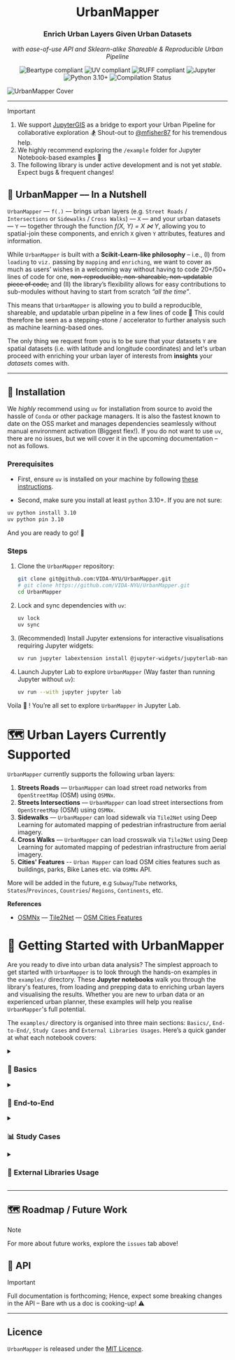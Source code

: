 <div align="center">
   <h1>UrbanMapper</h1>
   <h3>Enrich Urban Layers Given Urban Datasets</h3>
   <p><i>with ease-of-use API and Sklearn-alike Shareable & Reproducible Urban Pipeline</i></p>
   <p>
      <img src="https://img.shields.io/static/v1?label=Beartype&message=compliant&color=4CAF50&style=for-the-badge&logo=https://avatars.githubusercontent.com/u/63089855?s=48&v=4&logoColor=white" alt="Beartype compliant">
      <img src="https://img.shields.io/static/v1?label=UV&message=compliant&color=2196F3&style=for-the-badge&logo=UV&logoColor=white" alt="UV compliant">
      <img src="https://img.shields.io/static/v1?label=RUFF&message=compliant&color=9C27B0&style=for-the-badge&logo=RUFF&logoColor=white" alt="RUFF compliant">
      <img src="https://img.shields.io/badge/Jupyter-F37626?style=for-the-badge&logo=jupyter&logoColor=white" alt="Jupyter">
      <img src="https://img.shields.io/static/v1?label=Python&message=3.10%2B&color=3776AB&style=for-the-badge&logo=python&logoColor=white" alt="Python 3.10+">
      <img src="https://img.shields.io/github/actions/workflow/status/VIDA-NYU/UrbanMapper/compile.yaml?style=for-the-badge&label=Compilation&logo=githubactions&logoColor=white" alt="Compilation Status">
   </p>
</div>



![UrbanMapper Cover](public/resources/urban_mapper_cover.png)


___

> [!IMPORTANT]
> 1) We support [JupyterGIS](https://github.com/geojupyter/jupytergis) as a bridge to export your Urban Pipeline for collaborative exploration 🏂 Shout-out to [@mfisher87](https://github.com/mfisher87) for his tremendous help.
> 2) We highly recommend exploring the `/example` folder for Jupyter Notebook-based examples 🎉
> 3) The following library is under active development and is not yet _stable_. Expect bugs & frequent changes!

## 🌆 UrbanMapper –– In a Nutshell

`UrbanMapper` –– `f(.)` –– brings urban layers (e.g. `Street Roads` / `Intersections` or `Sidewalks` / `Cross Walks`) ––
`X` ––
and your urban datasets –– `Y` –– together through the function *f(X, Y) = X ⋈ Y*, allowing you to spatial-join
these components, and enrich `X` given `Y` attributes, features and information.

While `UrbanMapper` is built with a **Scikit-Learn-like philosophy** – i.e., (I) from `loading` to `viz.` passing by
`mapping` and `enriching`, we want to cover as much as users’ wishes in a welcoming way without having to code 20+/50+
lines of code for one, ~~non-reproducible, non-shareable, non-updatable piece of code;~~ and (II) the library’s
flexibility allows for easy
contributions to sub-modules without having to start from scratch _“all the time”_.

This means that `UrbanMapper` is allowing you to build a reproducible, shareable, and updatable urban pipeline in a
few lines of code 🎉 This could therefore be seen as a stepping-stone / accelerator to further analysis such as machine
learning-based ones.

The only thing we request from you is to be sure that your datasets `Y` are spatial datasets (i.e. with latitude and
longitude coordinates) and let's
urban proceed with enriching your urban layer of interests from **insights**  your _datasets_ comes with.

---

## 🥐 Installation

We *highly* recommend using `uv` for installation from source to avoid the hassle of `Conda` or other package managers.
It is also the fastest known to date on the OSS market and manages dependencies seamlessly without manual environment
activation (Biggest flex!). If you do not want to use `uv`, there are no issues, but we will cover it in the upcoming
documentation – not as follows.

### Prerequisites

- First, ensure `uv` is installed on your machine by
following [these instructions](https://docs.astral.sh/uv/getting-started/installation/).

- Second, make sure you install at least `python` 3.10+. If you are not sure:

```bash
uv python install 3.10
uv python pin 3.10
```

And you are ready to go! 🎉

### Steps

1. Clone the `UrbanMapper` repository:
   ```bash
   git clone git@github.com:VIDA-NYU/UrbanMapper.git
   # git clone https://github.com/VIDA-NYU/UrbanMapper.git
   cd UrbanMapper
   ```
2. Lock and sync dependencies with `uv`:
   ```bash
   uv lock
   uv sync
   ```
3. (Recommended) Install Jupyter extensions for interactive visualisations requiring Jupyter widgets:
   ```bash
   uv run jupyter labextension install @jupyter-widgets/jupyterlab-manager
   ```
4. Launch Jupyter Lab to explore `UrbanMapper` (Way faster than running Jupyter without `uv`):
   ```bash
   uv run --with jupyter jupyter lab
   ```

Voila 🥐 ! You’re all set to explore `UrbanMapper` in Jupyter Lab.

# 🗺️ Urban Layers Currently Supported

`UrbanMapper` currently supports the following urban layers:

1) **Streets Roads** –– `UrbanMapper` can load street road networks from `OpenStreetMap` (OSM) using `OSMNx`.
2) **Streets Intersections** –– `UrbanMapper` can load street intersections from `OpenStreetMap` (OSM) using `OSMNx`.
3) **Sidewalks** –– `UrbanMapper` can load sidewalk via `Tile2Net` using Deep Learning for automated mapping of
   pedestrian infrastructure from aerial imagery.
4) **Cross Walks** –– `UrbanMapper` can load crosswalk via `Tile2Net` using Deep Learning for automated mapping of
   pedestrian infrastructure from aerial imagery.
5) **Cities' Features** -- `Urban Mapper` can load OSM cities features such as buildings, parks, Bike Lanes etc. via
   `OSMNx` API.

More will be added in the future, e.g `Subway`/`Tube` networks, `States`/`Provinces`, `Countries`/
`Regions`, `Continents`, etc.

**References**

- [OSMNx](https://osmnx.readthedocs.io/en/stable/) –– [Tile2Net](https://github.com/VIDA-NYU/tile2net) –– [OSM Cities Features](https://wiki.openstreetmap.org/wiki/Map_features)

# 🚀 Getting Started with UrbanMapper

Are you ready to dive into urban data analysis? The simplest approach to get started with `UrbanMapper` is to look
through
the hands-on examples in the `examples/` directory. These **Jupyter notebooks** walk you through the library's features,
from loading and prepping data to enriching urban layers and visualising the results. Whether you are new to urban data
or an experienced urban planner, these examples will help you realise `UrbanMapper`'s full potential.

The `examples/` directory is organised into three main sections: `Basics/`, `End-to-End/`, `Study Cases` and
`External Libraries Usages`. Here’s a quick gander at what each notebook covers:

<details>
<summary>

### 🧩 **Basics**

</summary>

- **[1] loader.ipynb**: Learn how to `load urban data` from various formats into `UrbanMapper`.
    - *What it does*: Demonstrates loading PLUTO (CSV), taxi trip (Parquet), and NYC Pluto buildings information
      (Shapefile) data, setting the stage for analysis.

- **[2] urban_layer.ipynb**: Discover how to create `urban layers` like `streets` or `intersections`.
    - *What it does*: Builds a streets layer for `Downtown Brooklyn` and previews it statically.

- **[3] imputer.ipynb**: Handle missing geospatial data with ease.
    - *What it does*: Uses `SimpleGeoImputer` to fill in missing coordinates in PLUTO data.
      Shows that there are more imputer techniques available and that more could be implemented.

- **[4] filter.ipynb**: Focus your data on specific areas. Usecase: You have data for the entire _Big Apple_, but you
  focus on `Downtown Brooklyn`. It does not make sense to keep the entire data that is not in `Downtown Brooklyn`, does
  it ?
    - *What it does*: Applies a `BoundingBoxFilter` to keep only data within `Downtown Brooklyn`.
      Shows that there could be more filter techniques added.

- **[5] enricher.ipynb**: Add valuable insights to your `urban layers` from your `urban data` information.
    - *What it does*: Enriches a `street intersections` layer with `average building floors` from `PLUTO data`.

- **[6] visualiser.ipynb**: Bring your data to life with maps.
    - *What it does*: Creates `static` and `interactive` maps (e.g. dark-themed) of an `enriched urban layer`.

- **[7] urban_pipeline.ipynb**: Streamline your workflow with a pipeline. Save and Share!
    - *What it does*: Builds and runs an `urban pipeline` that `loads`, `processes`, `enriches`, and `visualises`.
    - *Bonus*: We also show how to export your urban pipeline to [JupyterGIS](https://github.com/geojupyter/jupytergis).

- **[8] pipeline_generator.ipynb**: Let an `LLM` suggest a pipeline for you based on your user input.
    - *What it does*: Generates a pipeline from a description (e.g., mapping PLUTO data to intersections) using a given
      `LLM` of interest from those available. For the example we use `gpt-4o`.

</details>

<details>
<summary>

### 🔄 **End-to-End**

</summary>

These notebooks showcase complete workflows, tying all the pieces together.

- **[1] step_by_step.ipynb**: Walk through the `UrbanMapper` workflow manually.
    - *What it does*: `Loads` PLUTO data, creates an intersections `urban layer`, `imputes`, `filters`, `enriches` with
      average floors, and `visualises` it—all _step-by-step_.

- **[2] pipeline_way.ipynb**: Achieve the same results with an `urban pipeline`.
    - *What it does*: Streamlines the step-by-step workflow into a single `UrbanPipeline`, showcasing efficiency and
      reusability.

</details>


<details>
<summary>

### 📊 **Study Cases**

</summary>

Ready to see `UrbanMapper` tackle real urban challenges? These study cases apply the library to specific datasets,
showing its power in action.

#### 🚗 **Downtown BK Collisions Study**

- **[1] Downtown_BK_Collisions_StepByStep.ipynb**: Get hands-on with collision data analysis.
    - *What it does*: Step-by-step, you’ll load collision data, build an intersections layer, handle missing
      coordinates, filter to Downtown Brooklyn, map collisions to intersections, count them up, and visualize the
      hotspots.

- **[2] Downtown_BK_Collisions_Pipeline.ipynb**: Simplify the process with a pipeline.
    - *What it does*: Wraps the entire workflow into an `UrbanPipeline`, making it a breeze to run and reuse.

- **[3] Downtown_BK_Collisions_Advanced_Pipeline.ipynb**: Take it up a notch with extra metrics.
    - *What it does*: Adds total injuries and fatalities per intersection to the analysis, giving you a fuller picture
      of collision impacts.

- **[4] Downtown_BK_Collisions_Advanced_Pipeline_Extras.ipynb**: Get more insights with additional enrichments than [3].
    - *What it does*: Adds more metrics than [3] by using the custom function from the enricher module allowing us more
      flexibility but needed more coding.


#### 🚖 **Downtown BK Taxi Trips Study**

- **[1] Downtown_BK_Taxi_Trips_StepByStep.ipynb**: Dive into taxi trip data analysis.
    - *What it does*: Manually load taxi data, create a streets layer, impute missing coordinates, filter to the area,
      map pickups and dropoffs to streets, count them, and visualize the busiest spots.

- **[2] Downtown_BK_Taxi_Trips_Pipeline.ipynb**: Streamline your taxi trip analysis.
    - *What it does*: Bundles all the steps into an `UrbanPipeline`, saving you time and effort.

- **[3] Downtown_BK_Taxi_Trips_Advanced_Pipeline.ipynb**: Get more insights with additional enrichments.
    - *What it does*: Adds average fare amount per pickup segment, helping you understand not just where taxis go, but
      how much they earn.

- **[4] Downtown_BK_Collisions_Advanced_Pipeline_Extras.ipynb**: Get more insights with additional enrichments than [3].
    - *What it does*: Adds more metrics than [3] by using the custom function from the enricher module allowing us more
      flexibility but needed more coding.

</details>

<details>
<summary>

### 🔗 **External Libraries Usage**

</summary>

UrbanMapper doesn’t work in isolation—it plays nicely with other powerful tools to make your user journey experience
even more pleasing. To showcase these integrations, we’ve prepared a few notebooks that demonstrate how to use the
mixins that bridge UrbanMapper with other libraries.

- **[1] auctus_search.ipynb**: Find and load datasets with `Auctus` from https://auctus.vida-nyu.org/.
    - *What it does*: Demonstrates searching for urban datasets (like PLUTO) using `Auctus`, a data discovery tool. You’ll
      learn to profile datasets and load them directly into UrbanMapper for analysis.
    See further in https://github.com/VIDA-NYU/auctus_search.

- **[2] interactive_table_vis.ipynb**: Visualise data interactively with `Skrub` from https://skrub-data.org/.
    - *What it does*: Loads a CSV file and uses Skrub’s interactive table visualisation to explore the data. This
      integration allows you to sort, filter, and inspect your urban datasets dynamically.

</details>

---

## 🗺️ Roadmap / Future Work

> [!NOTE]  
> For more about future works, explore the `issues` tab above!

## 🌁 API

> [!IMPORTANT]  
> Full documentation is forthcoming; Hence, expect some breaking changes in the API – Bare wth us a doc is cooking-up!
> ⚠️

---

## Licence

`UrbanMapper` is released under the [MIT Licence](./LICENCE).
